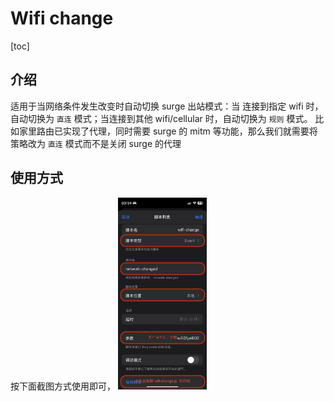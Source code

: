 # Wifi change
[toc]
## 介绍
适用于当网络条件发生改变时自动切换 surge 出站模式：当 连接到指定 wifi 时，自动切换为 `直连` 模式；当连接到其他 wifi/cellular 时，自动切换为 `规则` 模式。
比如家里路由已实现了代理，同时需要 surge 的 mitm 等功能，那么我们就需要将策略改为 `直连` 模式而不是关闭 surge 的代理
## 使用方式
按下面截图方式使用即可，
<img src="./wifi-change.jpeg" style="zoom:30%;" />

